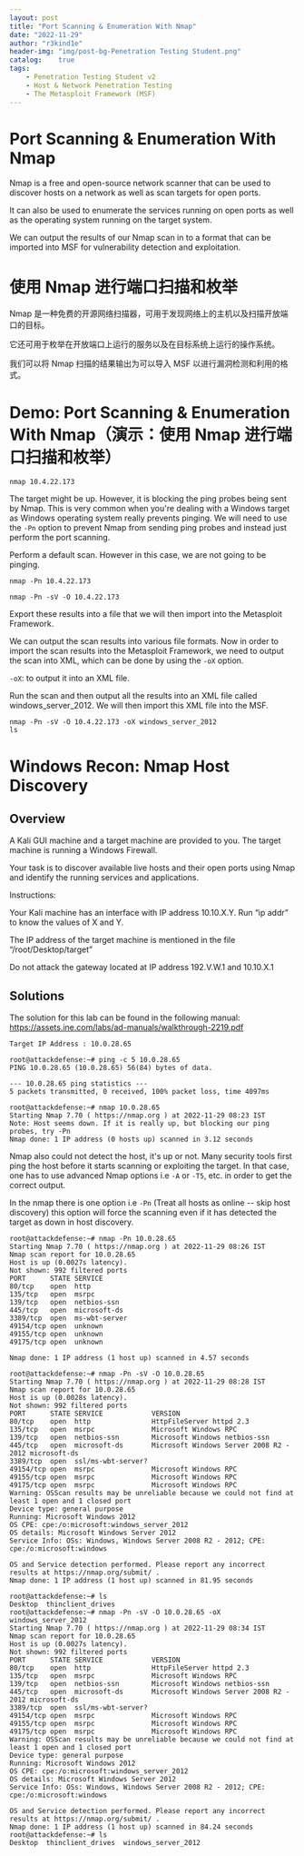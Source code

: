 ```yaml
---
layout: post
title: "Port Scanning & Enumeration With Nmap"
date: "2022-11-29"
author: "r3kind1e"
header-img: "img/post-bg-Penetration Testing Student.png"
catalog:    true
tags: 
    - Penetration Testing Student v2
    - Host & Network Penetration Testing
    - The Metasploit Framework (MSF)
---
```


# Port Scanning & Enumeration With Nmap
Nmap is a free and open-source network scanner that can be used to discover hosts on a network as well as scan targets for open ports.

It can also be used to enumerate the services running on open ports as well as the operating system running on the target system.

We can output the results of our Nmap scan in to a format that can be imported into MSF for vulnerability detection and exploitation.

# 使用 Nmap 进行端口扫描和枚举
Nmap 是一种免费的开源网络扫描器，可用于发现网络上的主机以及扫描开放端口的目标。

它还可用于枚举在开放端口上运行的服务以及在目标系统上运行的操作系统。

我们可以将 Nmap 扫描的结果输出为可以导入 MSF 以进行漏洞检测和利用的格式。

# Demo: Port Scanning & Enumeration With Nmap（演示：使用 Nmap 进行端口扫描和枚举）
```
nmap 10.4.22.173
```

The target might be up. However, it is blocking the ping probes being sent by Nmap. This is very common when you're dealing with a Windows target as Windows operating system really prevents pinging. We will need to use the `-Pn` option to prevent Nmap from sending ping probes and instead just perform the port scanning.

Perform a default scan. However in this case, we are not going to be pinging.

```
nmap -Pn 10.4.22.173
```

```
nmap -Pn -sV -O 10.4.22.173
```

Export these results into a file that we will then import into the Metasploit Framework.

We can output the scan results into various file formats. Now in order to import the scan results into the Metasploit Framework, we need to output the scan into XML, which can be done by using the `-oX` option.

`-oX`: to output it into an XML file. 

Run the scan and then output all the results into an XML file called windows_server_2012. We will then import this XML file into the MSF.

``` 
nmap -Pn -sV -O 10.4.22.173 -oX windows_server_2012
ls
```

# Windows Recon: Nmap Host Discovery
## Overview
A Kali GUI machine and a target machine are provided to you. The target machine is running a Windows Firewall. 

Your task is to discover available live hosts and their open ports using Nmap and identify the running services and applications.

Instructions:

Your Kali machine has an interface with IP address 10.10.X.Y. Run “ip addr” to know the values of X and Y.

The IP address of the target machine is mentioned in the file “/root/Desktop/target”

Do not attack the gateway located at IP address 192.V.W.1 and 10.10.X.1

## Solutions
The solution for this lab can be found in the following manual: https://assets.ine.com/labs/ad-manuals/walkthrough-2219.pdf

```
Target IP Address : 10.0.28.65
```

```
root@attackdefense:~# ping -c 5 10.0.28.65
PING 10.0.28.65 (10.0.28.65) 56(84) bytes of data.

--- 10.0.28.65 ping statistics ---
5 packets transmitted, 0 received, 100% packet loss, time 4097ms
```

```
root@attackdefense:~# nmap 10.0.28.65
Starting Nmap 7.70 ( https://nmap.org ) at 2022-11-29 08:23 IST
Note: Host seems down. If it is really up, but blocking our ping probes, try -Pn
Nmap done: 1 IP address (0 hosts up) scanned in 3.12 seconds
```

Nmap also could not detect the host, it's up or not. Many security tools first ping the host before it starts scanning or exploiting the target. In that case, one has to use advanced Nmap options i.e `-A` or `-T5`, etc. in order to get the correct output.

In the nmap there is one option i.e `-Pn` (Treat all hosts as online -- skip host discovery) this option will force the scanning even if it has detected the target as down in host discovery.

```
root@attackdefense:~# nmap -Pn 10.0.28.65
Starting Nmap 7.70 ( https://nmap.org ) at 2022-11-29 08:26 IST
Nmap scan report for 10.0.28.65
Host is up (0.0027s latency).
Not shown: 992 filtered ports
PORT      STATE SERVICE
80/tcp    open  http
135/tcp   open  msrpc
139/tcp   open  netbios-ssn
445/tcp   open  microsoft-ds
3389/tcp  open  ms-wbt-server
49154/tcp open  unknown
49155/tcp open  unknown
49175/tcp open  unknown

Nmap done: 1 IP address (1 host up) scanned in 4.57 seconds
```

```
root@attackdefense:~# nmap -Pn -sV -O 10.0.28.65
Starting Nmap 7.70 ( https://nmap.org ) at 2022-11-29 08:28 IST
Nmap scan report for 10.0.28.65
Host is up (0.0028s latency).
Not shown: 992 filtered ports
PORT      STATE SERVICE            VERSION
80/tcp    open  http               HttpFileServer httpd 2.3
135/tcp   open  msrpc              Microsoft Windows RPC
139/tcp   open  netbios-ssn        Microsoft Windows netbios-ssn
445/tcp   open  microsoft-ds       Microsoft Windows Server 2008 R2 - 2012 microsoft-ds
3389/tcp  open  ssl/ms-wbt-server?
49154/tcp open  msrpc              Microsoft Windows RPC
49155/tcp open  msrpc              Microsoft Windows RPC
49175/tcp open  msrpc              Microsoft Windows RPC
Warning: OSScan results may be unreliable because we could not find at least 1 open and 1 closed port
Device type: general purpose
Running: Microsoft Windows 2012
OS CPE: cpe:/o:microsoft:windows_server_2012
OS details: Microsoft Windows Server 2012
Service Info: OSs: Windows, Windows Server 2008 R2 - 2012; CPE: cpe:/o:microsoft:windows

OS and Service detection performed. Please report any incorrect results at https://nmap.org/submit/ .
Nmap done: 1 IP address (1 host up) scanned in 81.95 seconds
```

```
root@attackdefense:~# ls
Desktop  thinclient_drives
root@attackdefense:~# nmap -Pn -sV -O 10.0.28.65 -oX windows_server_2012
Starting Nmap 7.70 ( https://nmap.org ) at 2022-11-29 08:34 IST
Nmap scan report for 10.0.28.65
Host is up (0.0027s latency).
Not shown: 992 filtered ports
PORT      STATE SERVICE            VERSION
80/tcp    open  http               HttpFileServer httpd 2.3
135/tcp   open  msrpc              Microsoft Windows RPC
139/tcp   open  netbios-ssn        Microsoft Windows netbios-ssn
445/tcp   open  microsoft-ds       Microsoft Windows Server 2008 R2 - 2012 microsoft-ds
3389/tcp  open  ssl/ms-wbt-server?
49154/tcp open  msrpc              Microsoft Windows RPC
49155/tcp open  msrpc              Microsoft Windows RPC
49175/tcp open  msrpc              Microsoft Windows RPC
Warning: OSScan results may be unreliable because we could not find at least 1 open and 1 closed port
Device type: general purpose
Running: Microsoft Windows 2012
OS CPE: cpe:/o:microsoft:windows_server_2012
OS details: Microsoft Windows Server 2012
Service Info: OSs: Windows, Windows Server 2008 R2 - 2012; CPE: cpe:/o:microsoft:windows

OS and Service detection performed. Please report any incorrect results at https://nmap.org/submit/ .
Nmap done: 1 IP address (1 host up) scanned in 84.24 seconds
root@attackdefense:~# ls
Desktop  thinclient_drives  windows_server_2012
```